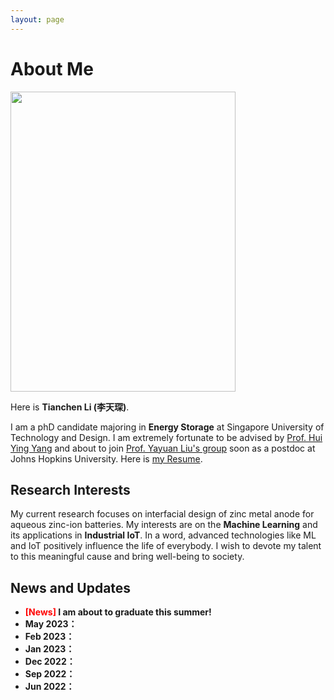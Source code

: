 ```yaml
---
layout: page
---
```


# About Me

<img src="https://tianchenli.com/dog.jpg" class="floatpic" width="360" height="480">

Here is **Tianchen Li (李天琛)**.

I am a phD candidate majoring in **Energy Storage** at Singapore University of Technology and Design. I am extremely fortunate to be advised by [Prof. Hui Ying Yang](https://people.sutd.edu.sg/~yanghuiying) and about to join [Prof. Yayuan Liu's group](https://www.yayuanliu.com) soon as a postdoc at Johns Hopkins University. Here is [my Resume](https://tianchenli.com/file/CV-TCLi.pdf).

## Research Interests

My current research focuses on interfacial design of zinc metal anode for aqueous zinc-ion batteries. My interests are on the **Machine Learning** and its applications in **Industrial IoT**. In a word, advanced technologies like ML and IoT positively influence the life of everybody.  I wish to devote my talent to this meaningful cause and bring well-being to society.

## News and Updates

- **<font color='red'>[News]</font> I am about to graduate this summer!**
- **May 2023：**
- **Feb 2023：**
- **Jan 2023：**
- **Dec 2022：**
- **Sep 2022：**
- **Jun 2022：**
